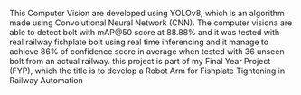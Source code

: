 This Computer Vision are developed using YOLOv8, which is an algorithm made using Convolutional Neural Network (CNN). The computer visiona are able to detect bolt with mAP@50 score at 88.88% and it was tested with real railway fishplate bolt using real time inferencing and it manage to achieve 86% of confidence score in average when tested with 36 unseen bolt from an actual railway. this project is part of my Final Year Project (FYP), which the title is to develop a Robot Arm for Fishplate Tightening in Railway Automation 
